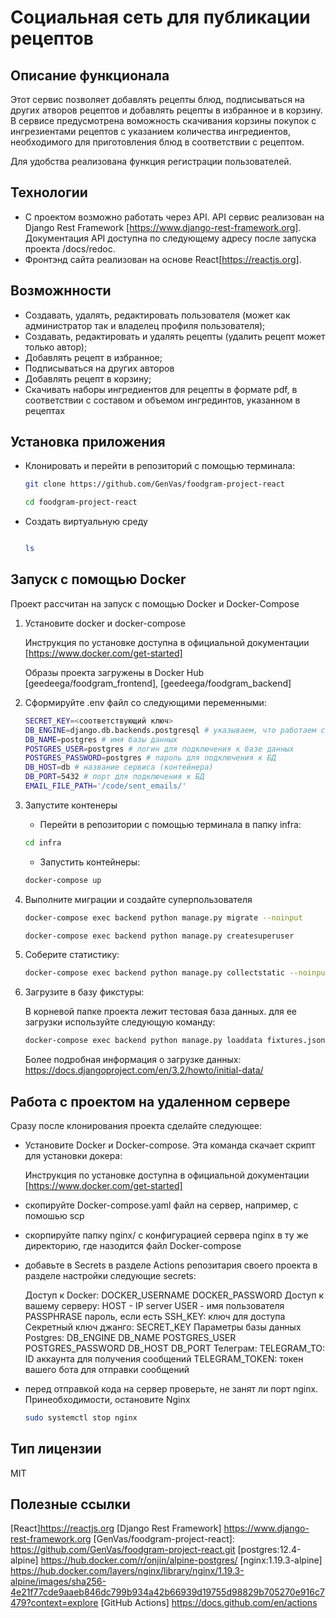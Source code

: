 # Социальная сеть для публикации рецептов
## Описание функционала
Этот сервис позволяет добавлять рецепты блюд, подписываться на других атворов рецептов и добавлять рецепты в избранное и в корзину.
В сервисе предусмотрена воможность скачивания корзины покупок с ингрезиентами рецептов с указанием количества ингредиентов, необходимого для приготовления блюд в соответствии с рецептом.

Для удобства реализована функция регистрации пользователей.

## Технологии

- С проектом возможно работать через API. API сервис реализован на Django Rest Framework [https://www.django-rest-framework.org]. Документация API доступна по следующему адресу после запуска проекта /docs/redoc.
- Фронтэнд сайта реализован на основе React[https://reactjs.org].

## Возможнности

- Создавать, удалять, редактировать пользователя (может как администратор так и владелец профиля пользователя);
- Создавать, редактировать и удалять рецепты (удалить рецепт может только автор);
- Добавлять рецепт в избранное;
- Подписываться на других авторов
- Добавлять рецепт в корзину;
- Скачивать наборы ингредиентов для рецепты в формате pdf, в соответствии с составом и объемом ингрединтов, указанном в рецептах



## Установка приложения

- Клонировать и перейти в репозиторий с помощью терминала:

   ```sh
   git clone https://github.com/GenVas/foodgram-project-react
   ```

   ```sh
   cd foodgram-project-react
   ```

- Создать виртуальную среду

   ```sh

   ls
   ```

## Запуск с помощью Docker

   Проект рассчитан на запуск c помощью Docker и Docker-Compose

1. Установите docker и docker-compose

   Инструкция по установке доступна в официальной документации [https://www.docker.com/get-started]

   Образы проекта загружены в Docker Hub [geedeega/foodgram_frontend], [geedeega/foodgram_backend]

2. Сформируйте .env файл со следующими переменными:

   ```sh
   SECRET_KEY=<соответствующий ключ>
   DB_ENGINE=django.db.backends.postgresql # указываем, что работаем с postgresql
   DB_NAME=postgres # имя базы данных
   POSTGRES_USER=postgres # логин для подключения к базе данных
   POSTGRES_PASSWORD=postgres # пароль для подключения к БД
   DB_HOST=db # название сервиса (контейнера)
   DB_PORT=5432 # порт для подключения к БД
   EMAIL_FILE_PATH='/code/sent_emails/'
   ```

3. Запустите контенеры


    - Перейти в репозитории с помощью терминала в папку infra:

   ```sh
   cd infra
   ``` 
     - Запустить контейнеры:
   
   ```sh
   docker-compose up
   ```

4. Выполните миграции и создайте суперпользователя
   
   ```sh
   docker-compose exec backend python manage.py migrate --noinput
   ```

   ```sh
   docker-compose exec backend python manage.py createsuperuser
   ```

5. Соберите статистику:

   ```sh
   docker-compose exec backend python manage.py collectstatic --noinput
   ```

6. Загрузите в базу фикстуры:

   В корневой папке проекта лежит тестовая база данных. для ее загрузки используйте следующую команду:

   ```sh
   docker-compose exec backend python manage.py loaddata fixtures.json
   ```

   Более подробная информация о загрузке данных: https://docs.djangoproject.com/en/3.2/howto/initial-data/


## Работа с проектом на удаленном сервере

Сразу после клонирования проекта сделайте следующее:

- Установите Docker и Docker-compose. Эта команда скачает скрипт для установки докера:

   Инструкция по установке доступна в официальной документации [https://www.docker.com/get-started]

- скопируйте Docker-compose.yaml файл на сервер, например, c помошью scp
- скорпируйте папку nginx/ с конфигурацией сервера nginx в ту же директорию, где назодится файл Docker-compose

- добавьте в Secrets в разделе Actions репозитария своего проекта в разделе настройки следующие
secrets:

   Доступ к Docker:
      DOCKER_USERNAME
      DOCKER_PASSWORD
   Доступ к вашему серверу:
       HOST - IP server
	   USER - имя пользователя
	   PASSPHRASE пароль, если есть
	   SSH_KEY: ключ для доступа
   Cекретный ключ джанго:
      SECRET_KEY 
   Параметры базы данных Postgres:
      DB_ENGINE
      DB_NAME
      POSTGRES_USER
      POSTGRES_PASSWORD
      DB_HOST
      DB_PORT
   Телеграм:
      TELEGRAM_TO: ID аккаунта для получения сообщений
	  TELEGRAM_TOKEN: токен вашего бота для отправки сообщений

- перед отправкой кода на сервер проверьте, не занят ли порт nginx. Принеобходимости, остановите Nginx

   ```sh
   sudo systemctl stop nginx
   ```

## Тип лицензии

   MIT

## Полезные ссылки
   [Django 2.2.6]: <https://www.djangoproject.com/download/>
   [Python 3.7]: <https://www.python.org/downloads/release/python-390/>
   [Docker 20.10.8]: https://www.docker.com/
   [Nginx 1.19.3]: https://nginx.org/
   [React]https://reactjs.org
   [Django Rest Framework] https://www.django-rest-framework.org
   [GenVas/foodgram-project-react]: https://github.com/GenVas/foodgram-project-react.git 
   [postgres:12.4-alpine] https://hub.docker.com/r/onjin/alpine-postgres/
   [nginx:1.19.3-alpine] https://hub.docker.com/layers/nginx/library/nginx/1.19.3-alpine/images/sha256-4e21f77cde9aaeb846dc799b934a42b66939d19755d98829b705270e916c7479?context=explore 
   [GitHub Actions] https://docs.github.com/en/actions
